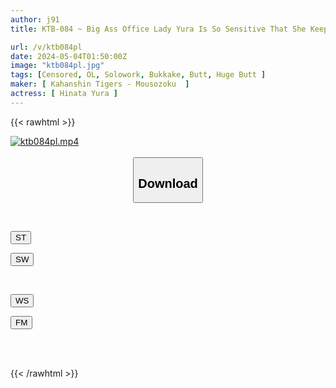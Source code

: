 ```yaml
---
author: j91
title: KTB-084 ~ Big Ass Office Lady Yura Is So Sensitive That She Keeps Cumming While Serving Customers. Our Company's Punch Line Receptionist ~ Bukkake OL Suit Club 26 Yura Hinata

url: /v/ktb084pl
date: 2024-05-04T01:50:00Z
image: "ktb084pl.jpg"
tags: [Censored, OL, Solowork, Bukkake, Butt, Huge Butt	]
maker: [ Kahanshin Tigers - Mousozoku  ]
actress: [ Hinata Yura ]
---
```



{{< rawhtml >}}

<div class="video" data-videoid="RDxRRaZbQqUdrzj">
    <a href="javascript:;">
        <img src="/v/ktb084pl/ktb084pl.jpg" width="WIDTH" height="HEIGHT" alt="ktb084pl.mp4" loading="lazy">
    </a>
</div>

<script type="text/javascript" src="https://j91.asia/asset/on-demand-st.js"></script>

<br>
  <link rel="stylesheet" href="https://j91.asia/asset/bs5.css">
  
  <center>
  <button class="btn btn-primary" type="button" data-bs-toggle="collapse" data-bs-target=".multi-collapse" aria-expanded="false" aria-controls="multiCollapseExample1 multiCollapseExample2"><h2>Download</h2></button></center>
</p>
<div class="row">
  <div class="col">
    <div class="collapse multi-collapse" id="multiCollapseExample1">
      <div class="card card-body">
	      	      <br>
<div class="buttons">  
<p><a href="https://streamtape.to/v/RDxRRaZbQqUdrzj" target="_blank"><button class="btn-hover color-3"><i class="fa fa-download"></i> ST</button></a></p>
<p><a href="https://asnwish.com/mcnizdhzvh09" target="_blank"><button class="btn-hover color-2"><i class="fa fa-download"></i> SW</button></a></p></div>
    </div>
  </div>
</div>
  <div class="col">
    <div class="collapse multi-collapse" id="multiCollapseExample2">
      <div class="card card-body">
	      <br>
<div class="buttons">
<p><a href="javascript:;"><button class="btn-hover color-9"><i class="fa fa-download"></i> WS</button></a></p>
<p><a href="javascript:;"><button class="btn-hover color-8"><i class="fa fa-download"></i> FM</button></a></p></div>
<br><br>
      </div>
    </div>
  </div>
</div>

{{< /rawhtml >}}